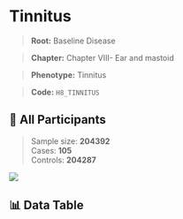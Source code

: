 # Tinnitus

> **Root:** Baseline Disease  

> **Chapter:** Chapter VIII- Ear and mastoid  

> **Phenotype:** Tinnitus  

> **Code:** `H8_TINNITUS`

## 🧪 All Participants  
> Sample size: **204392**  
> Cases: **105**  
> Controls: **204287**
<img src="/Sensitive/Figures/ALL/Baseline/H8_TINNITUS.png"/>

## 📊 Data Table
<CsvTableMRF src="/Sensitive/Data/ALL/Baseline/LG_H8_TINNITUS.csv"/>


